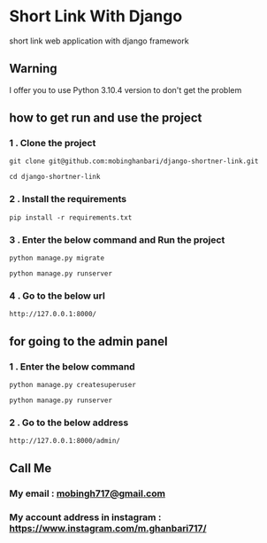 # Short Link With Django

short link web application with django framework

## Warning

I offer you to use Python 3.10.4 version to don't get the problem

## how to get run and use the project

### 1 . Clone the project 

```
git clone git@github.com:mobinghanbari/django-shortner-link.git

cd django-shortner-link
```

### 2 . Install the requirements 

```
pip install -r requirements.txt
```


### 3 . Enter the below command and Run the project

```
python manage.py migrate

python manage.py runserver
```

### 4 . Go to the below url

```
http://127.0.0.1:8000/
```

## for going to the admin panel

### 1 . Enter the below command

```
python manage.py createsuperuser

python manage.py runserver
```

### 2 . Go to the below address

```
http://127.0.0.1:8000/admin/
```

## Call Me

### My email : mobingh717@gmail.com


### My account address in instagram : https://www.instagram.com/m.ghanbari717/

